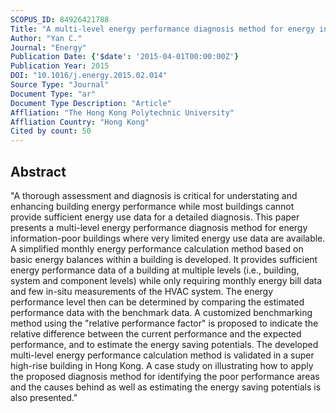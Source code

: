 ```yaml
---
SCOPUS_ID: 84926421788
Title: "A multi-level energy performance diagnosis method for energy information poor buildings"
Author: "Yan C."
Journal: "Energy"
Publication Date: {'$date': '2015-04-01T00:00:00Z'}
Publication Year: 2015
DOI: "10.1016/j.energy.2015.02.014"
Source Type: "Journal"
Document Type: "ar"
Document Type Description: "Article"
Affliation: "The Hong Kong Polytechnic University"
Affliation Country: "Hong Kong"
Cited by count: 50
---
```


## Abstract
"A thorough assessment and diagnosis is critical for understating and enhancing building energy performance while most buildings cannot provide sufficient energy use data for a detailed diagnosis. This paper presents a multi-level energy performance diagnosis method for energy information-poor buildings where very limited energy use data are available. A simplified monthly energy performance calculation method based on basic energy balances within a building is developed. It provides sufficient energy performance data of a building at multiple levels (i.e., building, system and component levels) while only requiring monthly energy bill data and few in-situ measurements of the HVAC system. The energy performance level then can be determined by comparing the estimated performance data with the benchmark data. A customized benchmarking method using the \"relative performance factor\" is proposed to indicate the relative difference between the current performance and the expected performance, and to estimate the energy saving potentials. The developed multi-level energy performance calculation method is validated in a super high-rise building in Hong Kong. A case study on illustrating how to apply the proposed diagnosis method for identifying the poor performance areas and the causes behind as well as estimating the energy saving potentials is also presented."
